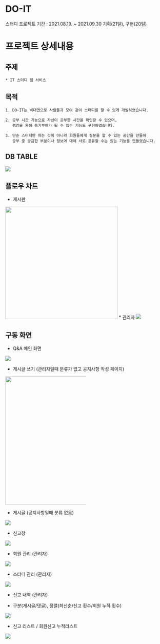 # DO-IT
스터디 프로젝트
기간 : 2021.08.19. ~ 2021.09.30 기획(21일), 구현(20일)

# 프로젝트 상세내용

## 주제
```
* IT 스터디 웹 서비스
```

## 목적
```
1. DO-IT는 비대면으로 사람들과 모여 같이 스터디를 할 수 있게 개발하였습니다.

2. 공부 시간 기능으로 자신이 공부한 시간을 확인할 수 있으며,
   랭킹을 통해 동기부여가 될 수 있는 기능도 구현하였습니다.
   
3. 단순 스터디만 하는 것이 아니라 회원들에게 질문을 할 수 있는 공간을 만들어
   공부 중 궁금한 부분이나 정보에 대해 서로 공유할 수는 있는 기능을 만들었습니다.
```

## DB TABLE
<img src="https://user-images.githubusercontent.com/59522336/148394448-1a647fcc-ede7-42e9-b86f-5c11987f9afe.png" style="max-width: 100%;">

## 플로우 차트
* 게시판
<img src="https://user-images.githubusercontent.com/59522336/148394611-281bcc0e-1a73-4fdf-b489-b18aaa149b3c.png" style="max-width: 100%;" height="350px">
* 관리자
<img src="https://user-images.githubusercontent.com/59522336/148394714-8c831235-1094-4434-8eac-9a3c59326359.png" style="max-width: 100%;">

## 구동 화면
+ Q&A 메인 화면
<img src="https://user-images.githubusercontent.com/59522336/148397516-9088011c-30cd-4d64-9744-5c81f9380f0c.png" style="max-width: 100%;">

+ 게시글 쓰기 (관리자일때 분류가 없고 공지사항 작성 페이지)
<img src="https://user-images.githubusercontent.com/59522336/148397924-3b6eb39c-69a8-4767-a522-a7fdbc6143f3.png" style="max-width: 50%;" height="400">

+ 게시글 (공지사항일때 분류 없음)
<img src="https://user-images.githubusercontent.com/59522336/148399841-77107caa-552f-46df-a85f-3d3614cf7ae7.png">

+ 신고창
<img src="https://user-images.githubusercontent.com/59522336/148400777-6ab298e3-a211-4a64-9e90-209cbf5191b7.png" style="max-width: 100%;">

+ 회원 관리 (관리자)
<img src="https://user-images.githubusercontent.com/59522336/148401037-63e64ea4-652c-43e5-8a31-26500eb453cd.png" style="max-width: 100%;">

+ 스터디 관리 (관리자)
<img src="https://user-images.githubusercontent.com/59522336/148402725-514dbbb5-00f9-4f17-a5a5-3f864d63ae49.png" style="max-width: 100%;">

+ 신고 내역 (관리자)
- 구분(게시글/댓글), 정렬(최신순/신고 횟수/회원 누적 횟수)
<img src="https://user-images.githubusercontent.com/59522336/148403005-5b0fb540-6788-41ba-82b2-10f28536f91d.png" style="max-width: 100%;">

+ 신고 리스트 / 회원신고 누적리스트
<img src="https://user-images.githubusercontent.com/59522336/148403607-c5c89c2e-84b4-4f1e-b71a-0f221fa79e7d.png" style="max-width: 100%;">
